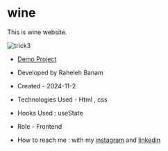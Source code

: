 # wine
This is wine website.

![trick3](https://github.com/user-attachments/assets/cda7c18a-569d-4947-a118-129850b39d35)

- [Demo Project](https://code-banu.github.io/Animation/)

- Developed by Raheleh Banam

- Created - 2024-11-2

- Technologies Used - Html , css 

- Hooks Used : useState 

- Role - Frontend

- How to reach me : with my [instagram](https://www.instagram.com/code_banu?igsh=MXdzZm9ucG1tODF0Yg==) and [linkedin](https://www.linkedin.com/in/raheleh-banam-344287230)
